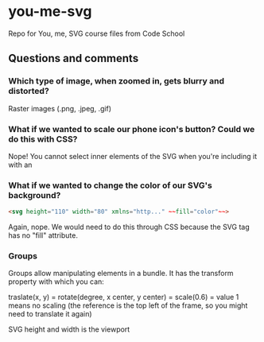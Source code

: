 # you-me-svg
Repo for You, me, SVG course files from Code School

## Questions and comments

### Which type of image, when zoomed in, gets blurry and distorted? 

Raster images (.png, .jpeg, .gif)

### What if we wanted to scale our phone icon's button? Could we do this with CSS?

Nope! You cannot select inner elements of the SVG when you're including it with an <img>

### What if we wanted to change the color of our SVG's background?

```html
<svg height="110" width="80" xmlns="http..." ~~fill="color"~~>
```
Again, nope. We would need to do this through CSS because the SVG tag has no "fill" attribute.

### Groups

Groups allow manipulating elements in a bundle. It has the transform property with which you can:

traslate(x, y) = 
rotate(degree, x center, y center) = 
scale(0.6) = value 1 means no scaling (the reference is the top left of the frame, so you might need to translate it again)

SVG height and width is the viewport
